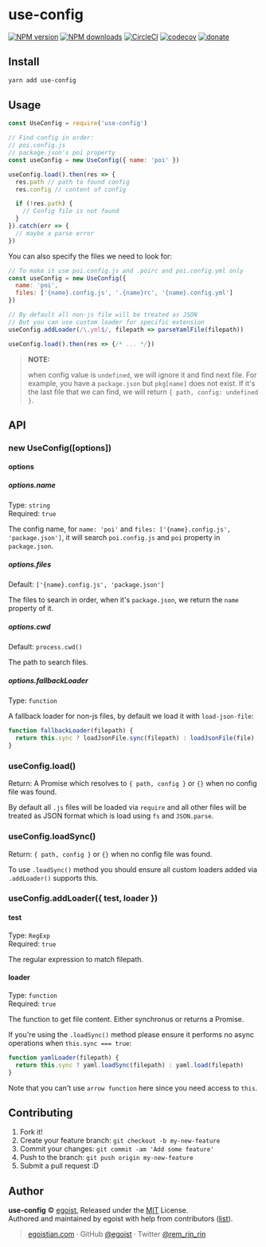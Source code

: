 # use-config

[![NPM version](https://img.shields.io/npm/v/use-config.svg?style=flat)](https://npmjs.com/package/use-config) [![NPM downloads](https://img.shields.io/npm/dm/use-config.svg?style=flat)](https://npmjs.com/package/use-config) [![CircleCI](https://circleci.com/gh/egoist/use-config/tree/master.svg?style=shield)](https://circleci.com/gh/egoist/use-config/tree/master) [![codecov](https://codecov.io/gh/egoist/use-config/branch/master/graph/badge.svg)](https://codecov.io/gh/egoist/use-config)  [![donate](https://img.shields.io/badge/$-donate-ff69b4.svg?maxAge=2592000&style=flat)](https://github.com/egoist/donate)

## Install

```bash
yarn add use-config
```

## Usage

```js
const UseConfig = require('use-config')

// Find config in order:
// poi.config.js
// package.json's poi property
const useConfig = new UseConfig({ name: 'poi' })

useConfig.load().then(res => {
  res.path // path to found config
  res.config // content of config

  if (!res.path) {
    // Config file is not found
  }
}).catch(err => {
  // maybe a parse error
})
```

You can also specify the files we need to look for:

```js
// To make it use poi.config.js and .poirc and poi.config.yml only
const useConfig = new UseConfig({
  name: 'poi',
  files: ['{name}.config.js', '.{name}rc', '{name}.config.yml']
})

// By default all non-js file will be treated as JSON
// But you can use custom loader for specific extension
useConfig.addLoader(/\.yml$/, filepath => parseYamlFile(filepath))

useConfig.load().then(res => {/* ... */})
```

> **NOTE:** 
>
> when config value is `undefined`, we will ignore it and find next file. For example, you have a `package.json` but `pkg[name]` does not exist. If it's the last file that we can find, we will return `{ path, config: undefined }`.

## API

### new UseConfig([options])

#### options

##### options.name

Type: `string`<br>
Required: `true`

The config name, for `name: 'poi'` and `files: ['{name}.config.js', 'package.json']`, it will search `poi.config.js` and `poi` property in `package.json`.

##### options.files

Default: `['{name}.config.js', 'package.json']`

The files to search in order, when it's `package.json`, we return the `name` property of it.

##### options.cwd

Default: `process.cwd()`

The path to search files.

##### options.fallbackLoader

Type: `function`

A fallback loader for non-js files, by default we load it with `load-json-file`:

```js
function fallbackLoader(filepath) {
  return this.sync ? loadJsonFile.sync(filepath) : loadJsonFile(file)
}
```

### useConfig.load()

Return: A Promise which resolves to `{ path, config }` or `{}` when no config file was found.

By default all `.js` files will be loaded via `require` and all other files will be treated as JSON format which is load using `fs` and `JSON.parse`.

### useConfig.loadSync()

Return: `{ path, config }` or `{}` when no config file was found.

To use `.loadSync()` method you should ensure all custom loaders added via `.addLoader()` supports this.

### useConfig.addLoader({ test, loader })

#### test

Type: `RegExp`<br>
Required: `true`

The regular expression to match filepath.

#### loader

Type: `function`<br>
Required: `true`

The function to get file content. Either synchronus or returns a Promise.

If you're using the `.loadSync()` method please ensure it performs no async operations when `this.sync === true`:

```js
function yamlLoader(filepath) {
  return this.sync ? yaml.loadSync(filepath) : yaml.load(filepath)
}
```

Note that you can't use `arrow function` here since you need access to `this`.

## Contributing

1. Fork it!
2. Create your feature branch: `git checkout -b my-new-feature`
3. Commit your changes: `git commit -am 'Add some feature'`
4. Push to the branch: `git push origin my-new-feature`
5. Submit a pull request :D


## Author

**use-config** © [egoist](https://github.com/egoist), Released under the [MIT](./LICENSE) License.<br>
Authored and maintained by egoist with help from contributors ([list](https://github.com/egoist/use-config/contributors)).

> [egoistian.com](https://egoistian.com) · GitHub [@egoist](https://github.com/egoist) · Twitter [@rem_rin_rin](https://twitter.com/rem_rin_rin)
